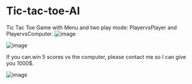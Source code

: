 # Tic-tac-toe-AI
Tic Tac Toe Game with Menu and two play mode: PlayervsPlayer and PlayervsComputer.
![image](https://user-images.githubusercontent.com/108881998/219991232-d2e771e6-54b8-4e4a-a492-cd729eba31b6.png)



![image](https://user-images.githubusercontent.com/108881998/219991166-fd0f4b8a-1ba3-43a8-a16e-3b4f8124bef9.png)

If you can win 5 scores vs the computer, please contact me so I can give you 1000$.

![image](https://user-images.githubusercontent.com/108881998/219991139-1cf56102-9d7f-4160-ba03-4a1c2b8a3c66.png)

